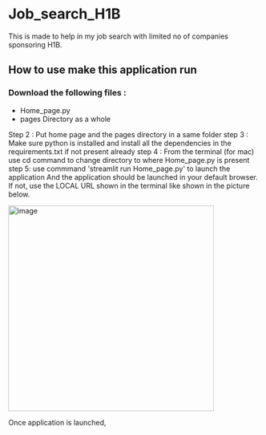 # Job_search_H1B

This is made to help in my job search with limited no of companies sponsoring H1B. 


## How to use make this application run 
### Download the following files :
* Home_page.py
* pages Directory as a whole 

Step 2 : Put home page and the pages directory in a same folder
step 3 : Make sure python is installed and install all the dependencies in the requirements.txt if not present already
step 4 : From the terminal (for mac) use cd command to change directory to where Home_page.py is present
step 5: use commmand 'streamlit run Home_page.py' to launch the application 
And the application should be launched in your default browser. If not, use the LOCAL URL shown in the terminal like shown in the picture below.


<img width="410" alt="image" src="https://user-images.githubusercontent.com/117317883/224135024-87563c9d-46b5-4085-8910-7d00b28df199.png">

Once application is launched, 
